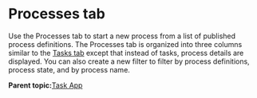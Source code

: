 # Processes tab

Use the Processes tab to start a new process from a list of published process definitions. The Processes tab is organized into three columns similar to the [Tasks tab](tasks_tab.md) except that instead of tasks, process details are displayed. You can also create a new filter to filter by process definitions, process state, and by process name.

**Parent topic:**[Task App](../topics/task_app.md)

